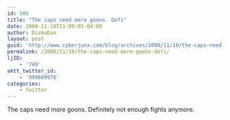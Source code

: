 ```yaml
---
id: 586
title: "The caps need more goons. Defi"
date: 2008-11-10T21:09:05-04:00
author: DizkoDan
layout: post
guid: 'http://www.cyberjunx.com/blog/archives/2008/11/10/the-caps-need-more-goons-defi/'
permalink: /2008/11/10/the-caps-need-more-goons-defi/
ljID:
    - '749'
aktt_twitter_id:
    - '999689976'
categories:
    - Twitter
---
```


The caps need more goons. Definitely not enough fights anymore.